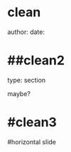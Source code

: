clean
========================================================
author: 
date: 

##clean2
====
type: section


maybe?

#clean3
====
#horizontal slide
